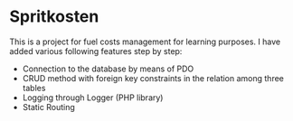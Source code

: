 # Spritkosten
This is a project for fuel costs management for learning purposes.
I have added various following features step by step:
- Connection to the database by means of PDO
- CRUD method with foreign key constraints in the relation among three tables
- Logging through Logger (PHP library)
- Static Routing
